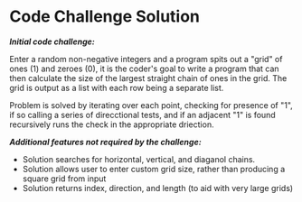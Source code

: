# Code Challenge Solution

_**Initial code challenge:**_

Enter a random non-negative integers and a program spits out a "grid" of ones (1) and zeroes (0), it is the coder's goal to write a program that can then calculate the size of the largest straight chain of ones in the grid. The grid is output as a list with each row being a separate list.

Problem is solved by iterating over each point, checking for presence of "1", if so calling a series of direcctional tests, and if an adjacent "1" is found recursively runs the check in the appropriate driection.

_**Additional features not required by the challenge:**_

* Solution searches for horizontal, vertical, and diaganol chains.
* Solution allows user to enter custom grid size, rather than producing a square grid from input
* Solution returns index, direction, and length (to aid with very large grids)
